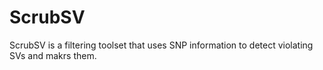 # ScrubSV
ScrubSV is a filtering toolset that uses SNP information to detect violating SVs and makrs them. 


